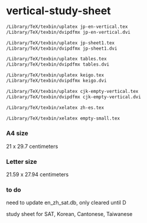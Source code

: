 # vertical-study-sheet

```bash
/Library/TeX/texbin/uplatex jp-en-vertical.tex
/Library/TeX/texbin/dvipdfmx jp-en-vertical.dvi

/Library/TeX/texbin/uplatex jp-sheet1.tex
/Library/TeX/texbin/dvipdfmx jp-sheet1.dvi

/Library/TeX/texbin/uplatex tables.tex
/Library/TeX/texbin/dvipdfmx tables.dvi

/Library/TeX/texbin/uplatex keigo.tex
/Library/TeX/texbin/dvipdfmx keigo.dvi

/Library/TeX/texbin/uplatex cjk-empty-vertical.tex
/Library/TeX/texbin/dvipdfmx cjk-empty-vertical.dvi

/Library/TeX/texbin/xelatex zh-es.tex

/Library/TeX/texbin/xelatex empty-small.tex
```

### A4 size

21 x 29.7 centimeters

### Letter size

21.59 x 27.94 centimeters

### to do

need to update en_zh_sat.db, only cleared until D

study sheet for SAT, Korean, Cantonese, Taiwanese
